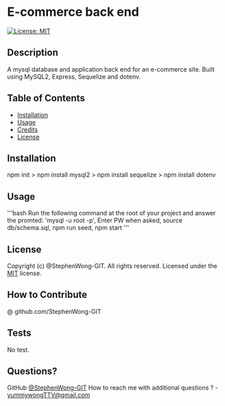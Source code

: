 
  # E-commerce back end  
  [![License: MIT](https://img.shields.io/badge/License-MIT-blue.svg)](https://opensource.org/licenses/MIT) 
  ## Description
  A mysql database and application back end for an e-commerce site. Built using MySQL2, Express, Sequelize and dotenv.
  ## Table of Contents
  - [Installation](#installation)
  - [Usage](#usage)
  - [Credits](#credits)
  - [License](#license)
  ## Installation
  npm init > npm install mysql2 > npm install sequelize > npm install dotenv
  
  ## Usage
  '''bash
    Run the following command at the root of your project and answer the promted: 'mysql -u root -p', Enter PW when asked, source db/schema.sql, npm run seed, npm start
  '''
  
  ## License
  Copyright (c) @StephenWong-GIT. All rights reserved.
  Licensed under the [MIT](https://opensource.org/licenses/MIT) license. 
  
  ## How to Contribute
  @ github.com/StephenWong-GIT
  ## Tests  
  No test.
  ## Questions?
  GitHub [@StephenWong-GIT](https://github.com/@StephenWong-GIT)
  How to reach me with additional questions ? - [yummywongTTV@gmail.com](mailto://yummywongTTV@gmail.com)
